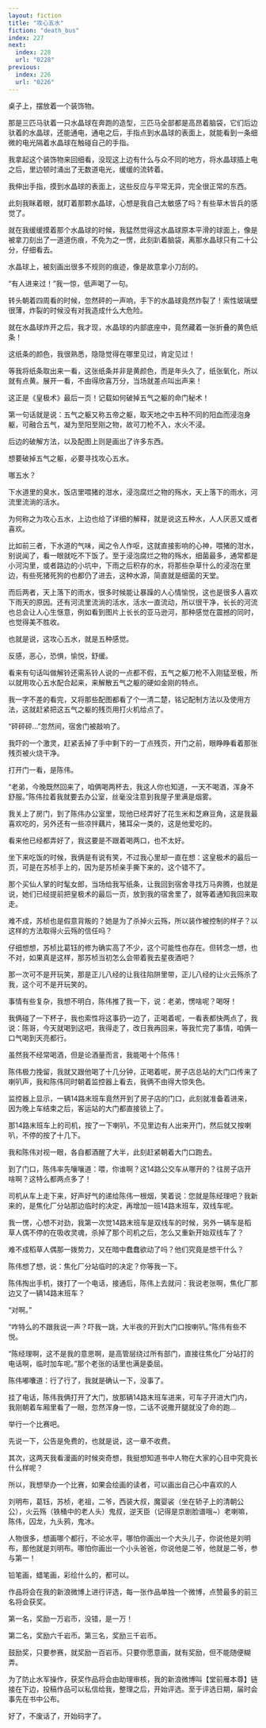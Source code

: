```yaml
---
layout: fiction
title: "攻心五水"
fiction: "death_bus"
index: 227
next:
  index: 228
  url: "0228"
previous:
  index: 226
  url: "0226"
---
```

桌子上，摆放着一个装饰物。

那是三匹马驮着一只水晶球在奔跑的造型，三匹马全部都是高昂着脑袋，它们后边驮着的水晶球，还能通电，通电之后，手指点到水晶球的表面上，就能看到一条细微的电光隔着水晶球在触碰自己的手指。

我拿起这个装饰物来回细看，没现这上边有什么与众不同的地方，将水晶球插上电之后，里边顿时涌出了无数道电光，缓缓的流转着。

我伸出手指，摸到水晶球的表面上，这些反应与平常无异，完全很正常的东西。

此刻我眯着眼，就盯着那颗水晶球，心想是我自己太敏感了吗？有些草木皆兵的感觉了。

就在我缓缓摸着那个水晶球的时候，我猛然觉得这水晶球原本平滑的球面上，像是被拿刀刻出了一道道伤痕，不免为之一愣，此刻趴着脑袋，离那水晶球只有二十公分，仔细看去。

水晶球上，被刻画出很多不规则的痕迹，像是故意拿小刀刮的。

“有人进来过！”我一惊，低声喝了一句。

转头朝着四周看的时候，忽然砰的一声响，手下的水晶球竟然炸裂了！索性玻璃壁很薄，炸裂的时候没有对我造成什么大危险。

就在水晶球炸开之后，我才现，水晶球的内部底座中，竟然藏着一张折叠的黄色纸条！

这纸条的颜色，我很熟悉，隐隐觉得在哪里见过，肯定见过！

等我将纸条取出来一看，这张纸条并非是黄颜色，而是年头久了，纸张氧化，所以就有点黄。展开一看，不由得欣喜万分，当场就差点叫出声来！

这正是《皇极术》最后一页！记载如何破掉五气之躯的命门秘术！

第一句话就是说：五气之躯又称五帝之躯，取天地之中五种不同的阳血而浸泡身躯，可融合五气，凝为至阳至刚之物，故可刀枪不入，水火不浸。

后边的破解方法，以及配图上则是画出了许多东西。

想要破掉五气之躯，必要寻找攻心五水。

哪五水？

下水道里的臭水，饭店里喂猪的泔水，浸泡腐烂之物的殇水，天上落下的雨水，河流里流淌的活水。

为何称之为攻心五水，上边也给了详细的解释，就是说这五种水，人人厌恶又或者喜欢。

比如前三者，下水道的气味，闻之令人作呕，这就直接影响的心神，喂猪的泔水，别说闻了，看一眼就吃不下饭了。至于浸泡腐烂之物的殇水，细菌最多，通常都是小河沟里，或者路边的小坑中，下雨之后积存的水，将那些杂草什么的浸泡在里边，有些死猪死狗的也都仍了进去，这种水源，简直就是细菌的天堂。

而后两者，天上落下的雨水，很多时候能让暴躁的人心情愉悦，这也是很多人喜欢下雨天的原因。还有河流里流淌的活水，活水一直流动，所以很干净，长长的河流也总会让人心生惬意，例如看到图片上长长的亚马逊河，那种感觉在震撼的同时，也觉得美不胜收。

也就是说，这攻心五水，就是五种感觉。

反感，恶心，恐惧，愉悦，舒缓。

看来有句话叫做解铃还需系铃人说的一点都不假，五气之躯刀枪不入刚猛至极，所以就用攻心五水配合起来，来解散五气之躯的硬如金刚的特点。

我一字不差的看完，又将那些配图都看了个一清二楚，铭记配制方法以及使用方法，这就赶紧把这五气之躯的残页用打火机给点了。

“砰砰砰...”忽然间，宿舍门被敲响了。

我吓的一个激灵，赶紧丢掉了手中剩下的一丁点残页，开门之前，眼睁睁看着那张残页被火烧干净。

打开门一看，是陈伟。

“老弟，今晚既然回来了，咱俩喝两杯去，我这人你也知道，一天不喝酒，浑身不舒服。”陈伟拉着我就要去办公室，丝毫没注意到我屋子里满是烟雾。

我关上了房门，到了陈伟办公室里，现他已经弄好了花生米和芝麻豆角，这是我最喜欢吃的，另外还有一些凉拌藕片，猪耳朵一类的，这是他爱吃的。

看来他已经都弄好了，我这要是不跟着喝两口，也不太好。

坐下来吃饭的时候，我俩是有说有笑，不过我心里却一直在想：这皇极术的最后一页，可是在苏桢手上的，因为是苏桢亲手撕下来的，这个错不了。

那个买仙人掌的时髦女郎，当场给我写纸条，让我回到宿舍寻找万马奔腾，也就是说，她们已经提前把皇极术的最后一页，放到我的宿舍里了，就等着通知我回来取走。

难不成，苏桢也是假意背叛的？她是为了杀掉火云殇，所以装作被控制的样子？以这样的方法取得火云殇的信任吗？

仔细想想，苏桢比葛钰的修为确实高了不少，这个可能性也存在。但转念一想，也不对，如果真是这样，那苏桢当初怎么会带着我去星夜酒吧？

那一次可不是开玩笑，那是正儿八经的让我往陷阱里带，正儿八经的让火云殇杀了我，这个可不是开玩笑的。

事情有些复杂，我想不明白，陈伟推了我一下，说：老弟，愣啥呢？喝呀！

我俩碰了一下杯子，我也索性将这事扔一边了，正喝着呢，一看表都快两点了，我说：陈哥，今天就喝到这吧，我得走了，改日我再回来，等我忙完了事情，咱俩一口气喝到天亮都行。

虽然我不经常喝酒，但是论酒量而言，我能喝十个陈伟！

陈伟极力挽留，我就又跟他喝了十几分钟，正喝着呢，房子店总站的大门口传来了喇叭声，我和陈伟同时朝着监控器上看去，我俩不由得大惊失色。

监控器上显示，一辆14路末班车竟然开到了房子店的门口，此刻就准备着进来，因为晚上车结束之后，客运站的大门都直接锁上了。

那14路末班车上的司机，按了一下喇叭，不见里边有人出来开门，然后就又按喇叭，不停的按了十几下。

我和陈伟对视一眼，各自都酒醒了大半，此刻赶紧朝着大门口跑去。

到了门口，陈伟率先嚷嚷道：喂，你谁啊？这14路公交车从哪开的？往房子店开啥啊？这特么都两点多了！

司机从车上走下来，好声好气的递给陈伟一根烟，笑着说：您就是陈经理吧？我新来的，是焦化厂分站那边临时的决定，再增加一班14路末班车，双线车呢。

我一愣，心想不对劲，我第一次觉14路末班车是双线车的时候，另外一辆车是稻草人偶不停的在吸收灵魂，杀掉了那个司机之后，怎么又重新开始双线车了？

难不成稻草人偶那一拨势力，又在暗中蠢蠢欲动了吗？他们究竟是想干什么？

陈伟想了想，说：焦化厂分站临时的决定？你等我一下。

陈伟掏出手机，拨打了一个电话，接通后，陈伟上去就问：我说老张啊，焦化厂那边又了一辆14路末班车？

“对啊。”

“咋特么的不跟我说一声？吓我一跳，大半夜的开到大门口按喇叭。”陈伟有些不悦。

“陈经理啊，这不是我的意思啊，是高管层绕过所有部门，直接往焦化厂分站打的电话啊，临时加车呢。”那个老张的话里也满是委屈。

陈伟嘟囔道：行了行了，我就是确认一下，没事了。

挂了电话，陈伟我俩打开了大门，放那辆14路末班车进来，可车子开进大门内，我刚朝着车厢里看了一眼，忽然浑身一惊，二话不说撒开腿就没了命的跑...



举行一个比赛吧。



先说一下，公告是免费的，也就是说，这一章不收费。

其次，这两天我看漫画的时候突奇想，我挺想知道书中人物在大家的心目中究竟长什么样呢？

所以，我想举办一个比赛，如果会绘画的读者，可以画出自己心中喜欢的人

刘明布，葛钰，苏桢，老祖，二爷，西装大叔，魔婴裟（坐在轿子上的清朝公公），火云殇（铁桶中的老人头）鬼叔，逆天臣（记得是京剧脸谱哦~）老喇嘛，陈伟，囚龙，九头鸦，鬼冰。

人物很多，想画哪个都行，不论水平，哪怕你画出一个大头儿子，你说他是刘明布，那他就是刘明布。哪怕你画出一个小头爸爸，你说他是二爷，他就是二爷，参与第一！

铅笔画，蜡笔画，彩绘什么的，都可以。

作品将会在我的新浪微博上进行评选，每一张作品单独一个微博，点赞最多的前三名将会获奖。

第一名，奖励一万岩币，没错，是一万！

第二名，奖励六千岩币。第三名，奖励三千岩币。

鼓励奖，只要参赛，就奖励一百岩币。只要你愿意画，就有奖励，但不能随便糊弄。

为了防止水军操作，获奖作品将会由助理审核，我的新浪微博叫【堂前雁本尊】链接在下边，投稿作品可以私信给我，整理之后，开始评选。至于评选日期，届时会事先在书中公布。

好了，不废话了，开始码字了。
